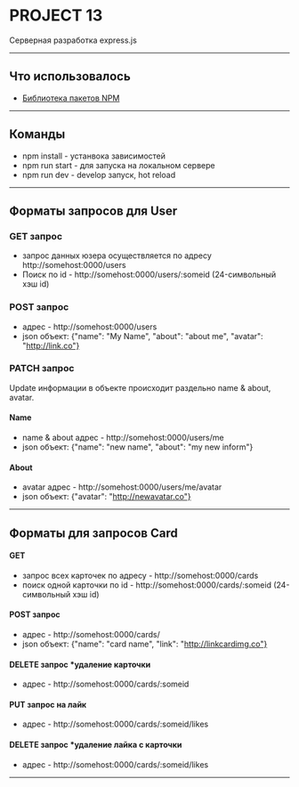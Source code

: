 # PROJECT 13

Серверная разработка express.js

____

## Что использовалось

- [Библиотека пакетов NPM](https://nodejs.org/en/download/)

____

## Команды

- npm install - устанвока зависимостей
- npm run start - для запуска на локальном сервере
- npm run dev - develop запуск, hot reload

____

## Форматы запросов для User

### GET запрос

- запрос данных юзера осуществляется по адресу http://somehost:0000/users
- Поиск по id - http://somehost:0000/users/:someid (24-символьный хэш id)

### POST запрос

- адрес - http://somehost:0000/users
- json объект: {"name": "My Name", "about": "about me", "avatar": "http://link.co"}

### PATCH запрос

Update информации в объекте происходит раздельно name & about, avatar.

#### Name

- name & about адрес - http://somehost:0000/users/me
- json объект: {"name": "new name", "about": "my new inform"}

#### About

- avatar адрес - http://somehost:0000/users/me/avatar
- json объект: {"avatar": "http://newavatar.co"}

____

## Форматы для запросов Card

#### GET 
- запрос всех карточек по адресу - http://somehost:0000/cards
- поиск одной карточки по id - http://somehost:0000/cards/:someid (24-символьный хэш id)

#### POST запрос

- адрес - http://somehost:0000/cards/
- json объект: {"name": "card name", "link": "http://linkcardimg.co"}

#### DELETE запрос *удаление карточки

- адрес - http://somehost:0000/cards/:someid

#### PUT запрос на лайк

- адрес - http://somehost:0000/cards/:someid/likes

#### DELETE запрос *удаление лайка с карточки

- адрес - http://somehost:0000/cards/:someid/likes

____

